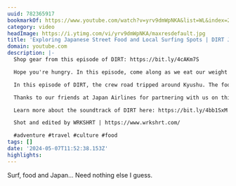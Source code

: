 ```yaml
---
uuid: 782365917
bookmarkOf: https://www.youtube.com/watch?v=yrv9dmWpNKA&list=WL&index=2
category: video
headImage: https://i.ytimg.com/vi/yrv9dmWpNKA/maxresdefault.jpg
title: 'Exploring Japanese Street Food and Local Surfing Spots | DIRT Japan: Kyushu'
domain: youtube.com
description: |-
  Shop gear from this episode of DIRT: https://bit.ly/4cAKm7S

  Hope you're hungry. In this episode, come along as we eat our weight in sushi and ramen, meet nori farmers and wagyu ranchers, and make some new surfing buddies along the way. P.S. if you're hungry for more Japan content, stay tuned for our next two episodes.

  In this episode of DIRT, the crew road tripped around Kyushu. The food culture in Kyushu dates back to the emperors of Japan, and the Black Current off the eastern shore has shaped the island's cuisine for centuries. The DIRT team followed that current up the coastline, surfing with new friends and tasting new flavors. And with each stop, we learned even more about how the traditions we keep can honor thousands of years of knowledge—and point the way to the future.

  Thanks to our friends at Japan Airlines for partnering with us on this episode of DIRT. Start your adventure in Japan here: https://bit.ly/43H1EMA

  Learn more about the soundtrack of DIRT here: https://bit.ly/4bb1SxM

  Shot and edited by WRKSHRT | https://www.wrkshrt.com/

  #adventure #travel #culture #food
tags: []
date: '2024-05-07T11:52:38.153Z'
highlights:
---
```


Surf, food and Japan... Need nothing else I guess.

